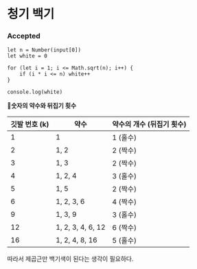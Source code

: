 # 청기 백기
### Accepted
```
let n = Number(input[0])
let white = 0

for (let i = 1; i <= Math.sqrt(n); i++) {
	if (i * i <= n) white++
}

console.log(white)
```

**숫자의 약수와 뒤집기 횟수**

|깃발 번호 (k)|약수|약수의 개수 (뒤집기 횟수)|
|---|---|---|
|1|1|1 (홀수)|
|2|1, 2|2 (짝수)|
|3|1, 3|2 (짝수)|
|4|1, 2, 4|3 (홀수)|
|5|1, 5|2 (짝수)|
|6|1, 2, 3, 6|4 (짝수)|
|9|1, 3, 9|3 (홀수)|
|12|1, 2, 3, 4, 6, 12|6 (짝수)|
|16|1, 2, 4, 8, 16|5 (홀수)|

따라서 제곱근만 백기색이 된다는 생각이 필요하다.